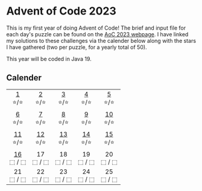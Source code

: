 # Advent of Code 2023
This is my first year of doing Advent of Code! The brief and input file for each day's puzzle can be found on the [AoC 2023 webpage](https://adventofcode.com/2023). I have linked my solutions to these challenges via the calender below along with the stars I have gathered (two per puzzle, for a yearly total of 50).

This year will be coded in Java 19.

## Calender
|     |     |     |     |     |
| :-: | :-: | :-: | :-: | :-: |
 [1](src/Day01.java)<br>⭐/⭐ |  [2](src/Day02.java)<br>⭐/⭐ |  [3](src/Day03.java)<br>⭐/⭐ |  [4](src/Day04.java)<br>⭐/⭐ |  [5](src/Day05.java)<br>⭐/⭐
 [6](src/Day06.java)<br>⭐/⭐ |  [7](src/Day07.java)<br>⭐/⭐ |  [8](src/Day08.java)<br>⭐/⭐ |  [9](src/Day09.java)<br>⭐/⭐ | [10](src/Day10.java)<br>⭐/⭐
[11](src/Day11.java)<br>⭐/⭐ | [12](src/Day12.java)<br>⭐/⭐ | [13](src/Day13.java)<br>⭐/⭐ | [14](src/Day14.java)<br>⭐/⭐ | [15](src/Day15.java)<br>⭐/⭐
[16](src/Day16.java)<br>⬚&nbsp;/&nbsp;⬚ | 17<br>⬚&nbsp;/&nbsp;⬚ | 18<br>⬚&nbsp;/&nbsp;⬚  | 19<br>⬚&nbsp;/&nbsp;⬚  | 20<br>⬚&nbsp;/&nbsp;⬚
21<br>⬚&nbsp;/&nbsp;⬚ | 22<br>⬚&nbsp;/&nbsp;⬚ | 23<br>⬚&nbsp;/&nbsp;⬚ | 24<br>⬚&nbsp;/&nbsp;⬚ | 25<br>⬚&nbsp;/&nbsp;⬚
